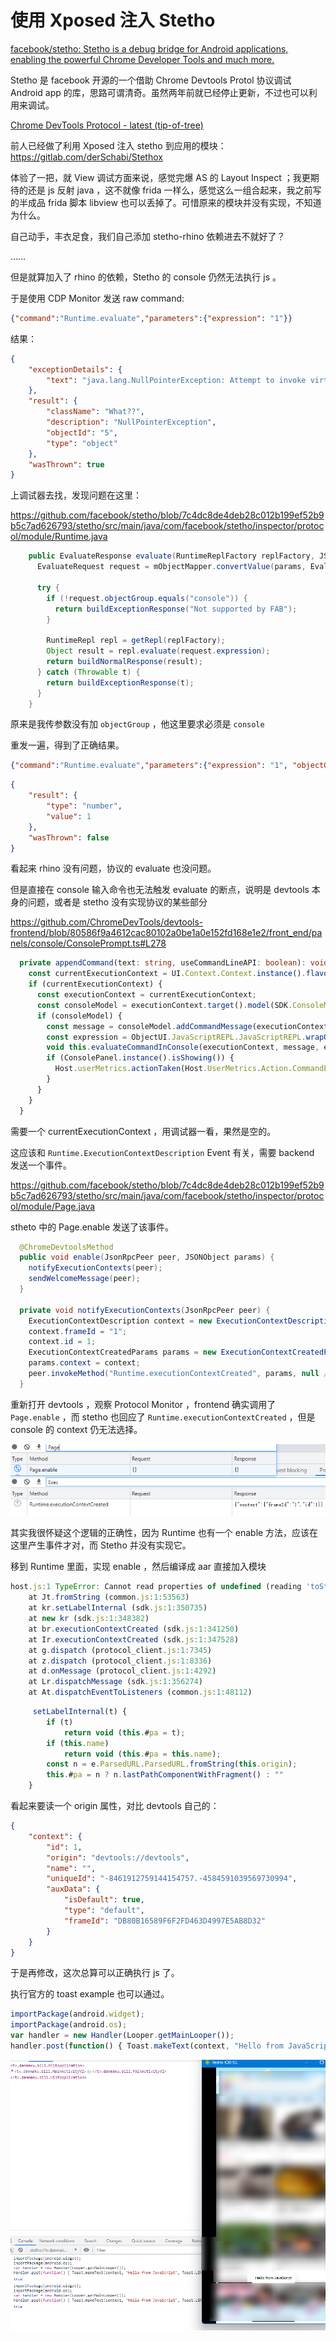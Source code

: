 # 使用 Xposed 注入 Stetho

[facebook/stetho: Stetho is a debug bridge for Android applications, enabling the powerful Chrome Developer Tools and much more.](https://github.com/facebook/stetho)

Stetho 是 facebook 开源的一个借助 Chrome Devtools Protol 协议调试 Android app 的库，思路可谓清奇。虽然两年前就已经停止更新，不过也可以利用来调试。

[Chrome DevTools Protocol - latest (tip-of-tree)](https://chromedevtools.github.io/devtools-protocol/tot/)

前人已经做了利用 Xposed 注入 stetho 到应用的模块：https://gitlab.com/derSchabi/Stethox

体验了一把，就 View 调试方面来说，感觉完爆 AS 的 Layout Inspect ；我更期待的还是 js 反射 java ，这不就像 frida 一样么，感觉这么一组合起来，我之前写的半成品 frida 脚本 libview 也可以丢掉了。可惜原来的模块并没有实现，不知道为什么。

自己动手，丰衣足食，我们自己添加 stetho-rhino 依赖进去不就好了？

……

但是就算加入了 rhino 的依赖，Stetho 的 console 仍然无法执行 js 。

于是使用 CDP Monitor 发送 raw command:

```json
{"command":"Runtime.evaluate","parameters":{"expression": "1"}}
```

结果：

```json
{
    "exceptionDetails": {
        "text": "java.lang.NullPointerException: Attempt to invoke virtual method 'boolean java.lang.String.equals(java.lang.Object)' on a null object reference"
    },
    "result": {
        "className": "What??",
        "description": "NullPointerException",
        "objectId": "5",
        "type": "object"
    },
    "wasThrown": true
}
```

上调试器去找，发现问题在这里：

https://github.com/facebook/stetho/blob/7c4dc8de4deb28c012b199ef52b9b5c7ad626793/stetho/src/main/java/com/facebook/stetho/inspector/protocol/module/Runtime.java

```java
    public EvaluateResponse evaluate(RuntimeReplFactory replFactory, JSONObject params) {
      EvaluateRequest request = mObjectMapper.convertValue(params, EvaluateRequest.class);

      try {
        if (!request.objectGroup.equals("console")) {
          return buildExceptionResponse("Not supported by FAB");
        }

        RuntimeRepl repl = getRepl(replFactory);
        Object result = repl.evaluate(request.expression);
        return buildNormalResponse(result);
      } catch (Throwable t) {
        return buildExceptionResponse(t);
      }
    }
```

原来是我传参数没有加 `objectGroup` ，他这里要求必须是 `console`

重发一遍，得到了正确结果。

```json
{"command":"Runtime.evaluate","parameters":{"expression": "1", "objectGroup": "console"}}
```

```json
{
    "result": {
        "type": "number",
        "value": 1
    },
    "wasThrown": false
}
```

看起来 rhino 没有问题，协议的 evaluate 也没问题。

但是直接在 console 输入命令也无法触发 evaluate 的断点，说明是 devtools 本身的问题，或者是 stetho 没有实现协议的某些部分

https://github.com/ChromeDevTools/devtools-frontend/blob/80586f9a4612cac80102a0be1a0e152fd168e1e2/front_end/panels/console/ConsolePrompt.ts#L278

```ts
  private appendCommand(text: string, useCommandLineAPI: boolean): void {
    const currentExecutionContext = UI.Context.Context.instance().flavor(SDK.RuntimeModel.ExecutionContext);
    if (currentExecutionContext) {
      const executionContext = currentExecutionContext;
      const consoleModel = executionContext.target().model(SDK.ConsoleModel.ConsoleModel);
      if (consoleModel) {
        const message = consoleModel.addCommandMessage(executionContext, text);
        const expression = ObjectUI.JavaScriptREPL.JavaScriptREPL.wrapObjectLiteral(text);
        void this.evaluateCommandInConsole(executionContext, message, expression, useCommandLineAPI);
        if (ConsolePanel.instance().isShowing()) {
          Host.userMetrics.actionTaken(Host.UserMetrics.Action.CommandEvaluatedInConsolePanel);
        }
      }
    }
  }
```

需要一个 currentExecutionContext ，用调试器一看，果然是空的。

这应该和 `Runtime.ExecutionContextDescription` Event 有关，需要 backend 发送一个事件。

https://github.com/facebook/stetho/blob/7c4dc8de4deb28c012b199ef52b9b5c7ad626793/stetho/src/main/java/com/facebook/stetho/inspector/protocol/module/Page.java

stheto 中的 Page.enable 发送了该事件。

```java
  @ChromeDevtoolsMethod
  public void enable(JsonRpcPeer peer, JSONObject params) {
    notifyExecutionContexts(peer);
    sendWelcomeMessage(peer);
  }

  private void notifyExecutionContexts(JsonRpcPeer peer) {
    ExecutionContextDescription context = new ExecutionContextDescription();
    context.frameId = "1";
    context.id = 1;
    ExecutionContextCreatedParams params = new ExecutionContextCreatedParams();
    params.context = context;
    peer.invokeMethod("Runtime.executionContextCreated", params, null /* callback */);
  }
```

重新打开 devtools ，观察 Protocol Monitor ，frontend 确实调用了 `Page.enable` ，而 stetho 也回应了 `Runtime.executionContextCreated` ，但是 console 的 context 仍无法选择。

![](res/images/20230309_01.png)

其实我很怀疑这个逻辑的正确性，因为 Runtime 也有一个 enable 方法，应该在这里产生事件才对，而 Stetho 并没有实现它。

移到 Runtime 里面，实现 enable ，然后编译成 aar 直接加入模块

```js
host.js:1 TypeError: Cannot read properties of undefined (reading 'toString') TypeError: Cannot read properties of undefined (reading 'toString')
    at Jt.fromString (common.js:1:53563)
    at kr.setLabelInternal (sdk.js:1:350735)
    at new kr (sdk.js:1:348382)
    at br.executionContextCreated (sdk.js:1:341250)
    at Ir.executionContextCreated (sdk.js:1:347528)
    at g.dispatch (protocol_client.js:1:7345)
    at z.dispatch (protocol_client.js:1:8336)
    at d.onMessage (protocol_client.js:1:4292)
    at Lr.dispatchMessage (sdk.js:1:356274)
    at At.dispatchEventToListeners (common.js:1:48112)
```

```js
     setLabelInternal(t) {
        if (t)
            return void (this.#pa = t);
        if (this.name)
            return void (this.#pa = this.name);
        const n = e.ParsedURL.ParsedURL.fromString(this.origin);
        this.#pa = n ? n.lastPathComponentWithFragment() : ""
    }
```

看起来要读一个 origin 属性，对比 devtools 自己的：

```json
{
    "context": {
        "id": 1,
        "origin": "devtools://devtools",
        "name": "",
        "uniqueId": "-8461912759144154757.-4584591039569730994",
        "auxData": {
            "isDefault": true,
            "type": "default",
            "frameId": "DB80B16589F6F2FD463D4997E5AB8D32"
        }
    }
}
```

于是再修改，这次总算可以正确执行 js 了。

执行官方的 toast example 也可以通过。

```js
importPackage(android.widget);
importPackage(android.os);
var handler = new Handler(Looper.getMainLooper());
handler.post(function() { Toast.makeText(context, "Hello from JavaScript", Toast.LENGTH_LONG).show() });
```

![](res/images/20230309_02.png)


